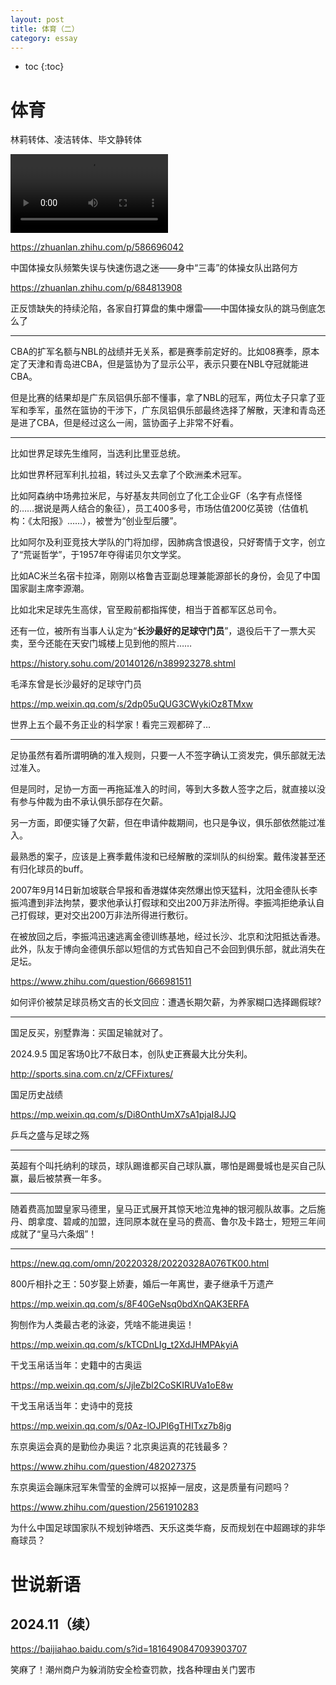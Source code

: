 ```yaml
---
layout: post
title: 体育（二）
category: essay 
---
```


* toc
{:toc}

# 体育

林莉转体、凌洁转体、毕文静转体

<video  id="myvideo" width="50%" height="auto" controls="controls" loop="loop">
    <source src="/images/img4/gymnastics.mp4" type='video/mp4' />
</video>

https://zhuanlan.zhihu.com/p/586696042

中国体操女队频繁失误与快速伤退之迷——身中“三毒”的体操女队出路何方

https://zhuanlan.zhihu.com/p/684813908

正反馈缺失的持续沦陷，各家自打算盘的集中爆雷——中国体操女队的跳马倒底怎么了

---

CBA的扩军名额与NBL的战绩并无关系，都是赛季前定好的。比如08赛季，原本定了天津和青岛进CBA，但是篮协为了显示公平，表示只要在NBL夺冠就能进CBA。

但是比赛的结果却是广东凤铝俱乐部不懂事，拿了NBL的冠军，两位太子只拿了亚军和季军，虽然在篮协的干涉下，广东凤铝俱乐部最终选择了解散，天津和青岛还是进了CBA，但是经过这么一闹，篮协面子上非常不好看。

---

比如世界足球先生维阿，当选利比里亚总统。

比如世界杯冠军利扎拉祖，转过头又去拿了个欧洲柔术冠军。

比如阿森纳中场弗拉米尼，与好基友共同创立了化工企业GF（名字有点怪怪的……据说是两人结合的象征），员工400多号，市场估值200亿英镑（估值机构：《太阳报》……），被誉为“创业型后腰”。

比如阿尔及利亚竞技大学队的门将加缪，因肺病含恨退役，只好寄情于文字，创立了“荒诞哲学”，于1957年夺得诺贝尔文学奖。

比如AC米兰名宿卡拉泽，刚刚以格鲁吉亚副总理兼能源部长的身份，会见了中国国家副主席李源潮。

比如北宋足球先生高俅，官至殿前都指挥使，相当于首都军区总司令。

还有一位，被所有当事人认定为“**长沙最好的足球守门员**”，退役后干了一票大买卖，至今还能在天安门城楼上见到他的照片……

https://history.sohu.com/20140126/n389923278.shtml

毛泽东曾是长沙最好的足球守门员

https://mp.weixin.qq.com/s/2dp05uQUG3CWykiOz8TMxw

世界上五个最不务正业的科学家！看完三观都碎了…

---

足协虽然有着所谓明确的准入规则，只要一人不签字确认工资发完，俱乐部就无法过准入。

但是同时，足协一方面一再拖延准入的时间，等到大多数人签字之后，就直接以没有参与仲裁为由不承认俱乐部存在欠薪。

另一方面，即便实锤了欠薪，但在申请仲裁期间，也只是争议，俱乐部依然能过准入。

最熟悉的案子，应该是上赛季戴伟浚和已经解散的深圳队的纠纷案。戴伟浚甚至还有归化球员的buff。

2007年9月14日新加坡联合早报和香港媒体突然爆出惊天猛料，沈阳金德队长李振鸿遭到非法拘禁，要求他承认打假球和交出200万非法所得。李振鸿拒绝承认自己打假球，更对交出200万非法所得进行敷衍。

在被放回之后，李振鸿迅速逃离金德训练基地，经过长沙、北京和沈阳抵达香港。此外，队友于博向金德俱乐部以短信的方式告知自己不会回到俱乐部，就此消失在足坛。

https://www.zhihu.com/question/666981511

如何评价被禁足球员杨文吉的长文回应：遭遇长期欠薪，为养家糊口选择踢假球?

---

国足反买，别墅靠海：买国足输就对了。

2024.9.5 国足客场0比7不敌日本，创队史正赛最大比分失利。

http://sports.sina.com.cn/z/CFFixtures/

国足历史战绩

https://mp.weixin.qq.com/s/Di8OnthUmX7sA1pjaI8JJQ

乒乓之盛与足球之殇

---

英超有个叫托纳利的球员，球队踢谁都买自己球队赢，哪怕是踢曼城也是买自己队赢，最后被禁赛一年多。

---

随着费高加盟皇家马德里，皇马正式展开其惊天地泣鬼神的银河舰队故事。之后施丹、朗拿度、碧咸的加盟，连同原本就在皇马的费高、鲁尔及卡路士，短短三年间成就了“皇马六条烟”！

---

https://new.qq.com/omn/20220328/20220328A076TK00.html

800斤相扑之王：50岁娶上娇妻，婚后一年离世，妻子继承千万遗产

https://mp.weixin.qq.com/s/8F40GeNsq0bdXnQAK3ERFA

狗刨作为人类最古老的泳姿，凭啥不能进奥运！

https://mp.weixin.qq.com/s/kTCDnLIg_t2XdJHMPAkyiA

干戈玉帛话当年：史籍中的古奥运

https://mp.weixin.qq.com/s/JjleZbl2CoSKIRUVa1oE8w

干戈玉帛话当年：史诗中的竞技

https://mp.weixin.qq.com/s/0Az-lOJPl6gTHITxz7b8jg

东京奥运会真的是勤俭办奥运？北京奥运真的花钱最多？

https://www.zhihu.com/question/482027375

东京奥运会蹦床冠军朱雪莹的金牌可以抠掉一层皮，这是质量有问题吗？

https://www.zhihu.com/question/2561910283

为什么中国足球国家队不规划钟塔西、天乐这类华裔，反而规划在中超踢球的非华裔球员？

# 世说新语

## 2024.11（续）

https://baijiahao.baidu.com/s?id=1816490847093903707

笑麻了！潮州商户为躲消防安全检查罚款，找各种理由关门罢市
